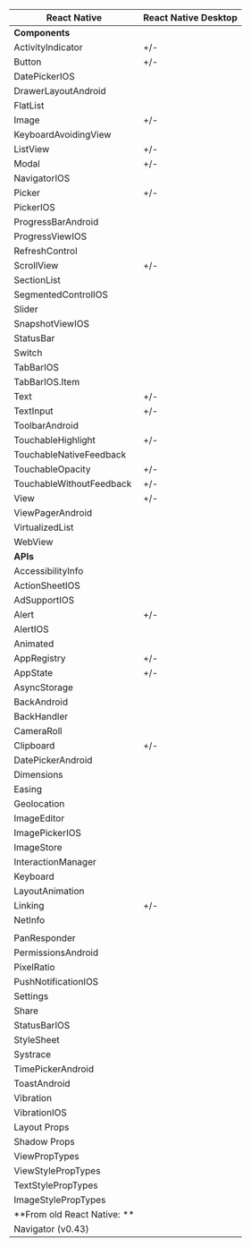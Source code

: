 | React Native                | React Native Desktop |
|-----------------------------|----------------------|
| **Components**              |                      |
| ActivityIndicator           | +/-                  |
| Button                      | +/-                  |
| DatePickerIOS               |                      |
| DrawerLayoutAndroid         |                      |
| FlatList                    |                      |
| Image                       | +/-                  |
| KeyboardAvoidingView        |                      |
| ListView                    | +/-                  |
| Modal                       | +/-                  |
| NavigatorIOS                |                      |
| Picker                      | +/-                  |
| PickerIOS                   |                      |
| ProgressBarAndroid          |                      |
| ProgressViewIOS             |                      |
| RefreshControl              |                      |
| ScrollView                  | +/-                  |
| SectionList                 |                      |
| SegmentedControlIOS         |                      |
| Slider                      |                      |
| SnapshotViewIOS             |                      |
| StatusBar                   |                      |
| Switch                      |                      |
| TabBarIOS                   |                      |
| TabBarIOS.Item              |                      |
| Text                        | +/-                  |
| TextInput                   | +/-                  |
| ToolbarAndroid              |                      |
| TouchableHighlight          | +/-                  |
| TouchableNativeFeedback     |                      |
| TouchableOpacity            | +/-                  |
| TouchableWithoutFeedback    | +/-                  |
| View                        | +/-                  |
| ViewPagerAndroid            |                      |
| VirtualizedList             |                      |
| WebView                     |                      |
| **APIs**                    |                      |
| AccessibilityInfo           |                      |
| ActionSheetIOS              |                      |
| AdSupportIOS                |                      |
| Alert                       | +/-                  |
| AlertIOS                    |                      |
| Animated                    |                      |
| AppRegistry                 | +/-                  |
| AppState                    | +/-                  |
| AsyncStorage                |                      |
| BackAndroid                 |                      |
| BackHandler                 |                      |
| CameraRoll                  |                      |
| Clipboard                   |  +/-                 |
| DatePickerAndroid           |                      |
| Dimensions                  |                      |
| Easing                      |                      |
| Geolocation                 |                      |
| ImageEditor                 |                      |
| ImagePickerIOS              |                      |
| ImageStore                  |                      |
| InteractionManager          |                      |
| Keyboard                    |                      |
| LayoutAnimation             |                      |
| Linking                     |  +/-                 |
| NetInfo                     |                      |
|                             |                      |
| PanResponder                |                      |
| PermissionsAndroid          |                      |
| PixelRatio                  |                      |
| PushNotificationIOS         |                      |
| Settings                    |                      |
| Share                       |                      |
| StatusBarIOS                |                      |
| StyleSheet                  |                      |
| Systrace                    |                      |
| TimePickerAndroid           |                      |
| ToastAndroid                |                      |
| Vibration                   |                      |
| VibrationIOS                |                      |
| Layout Props                |                      |
| Shadow Props                |                      |
| ViewPropTypes               |                      |
| ViewStylePropTypes          |                      |
| TextStylePropTypes          |                      |
| ImageStylePropTypes         |                      |
| **From old React Native: ** |                      |
| Navigator (v0.43)           |                      |
